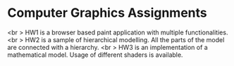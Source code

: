 # Computer Graphics Assignments 
<br \>
HW1 is a browser based paint application with multiple functionalities.
<br \>
HW2 is a sample of hierarchical modelling. All the parts of the model are connected with a hierarchy.
<br \>
HW3 is an implementation of a mathematical model. Usage of different shaders is available.

